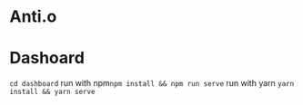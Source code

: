 # Anti.o

# Dashoard 
`cd dashboard`
run with npm`npm install && npm run serve`
run with yarn `yarn install && yarn serve`